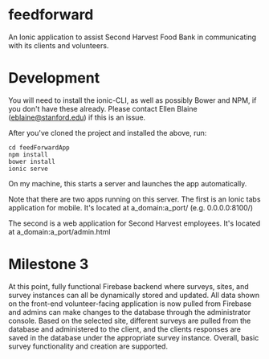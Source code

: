 # feedforward
An Ionic application to assist Second Harvest Food Bank in communicating with its clients and volunteers.

# Development

You will need to install the ionic-CLI, as well as possibly Bower and NPM, if you don't have these already. Please contact Ellen Blaine (eblaine@stanford.edu) if this is an issue. 

After you've cloned the project and installed the above, run:
```
cd feedForwardApp
npm install
bower install
ionic serve
```

On my machine, this starts a server and launches the app automatically. 

Note that there are two apps running on this server. The first is an Ionic tabs application for mobile. It's located at a_domain:a_port/ (e.g. 0.0.0.0:8100/)

The second is a web application for Second Harvest employees. It's located at a_domain:a_port/admin.html

# Milestone 3

At this point, fully functional Firebase backend where surveys, sites, and survey instances can all be dynamically stored and updated. All data shown on the 
front-end volunteer-facing application is now pulled from Firebase and admins can make changes to the database through the administrator console. Based on the selected
site, different surveys are pulled from the database and administered to the client, and the clients responses are saved in the database under the appropriate survey instance. 
Overall, basic survey functionality and creation are supported. 
